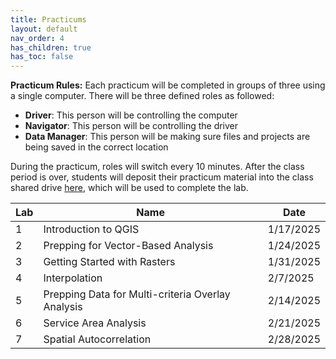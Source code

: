 ```yaml
---
title: Practicums
layout: default
nav_order: 4
has_children: true
has_toc: false
---
```


**Practicum Rules:**
Each practicum will be completed in groups of three using a single computer. There will be three defined roles as followed:
- **Driver**: This person will be controlling the computer
- **Navigator**: This person will be controlling the driver
- **Data Manager**: This person will be making sure files and projects are being saved in the correct location

During the practicum, roles will switch every 10 minutes. After the class period is over, students will deposit their practicum material into the class shared drive [here](https://drive.google.com/drive/folders/1685AXU4qD1ufpb22JZHlkqSvjdmDylb3?usp=sharing), which will be used to complete the lab. 

| Lab | Name | Date     |
|-----|------|--------------|
| 1   | Introduction to QGIS     | 1/17/2025 |
| 2   | Prepping for Vector-Based Analysis    | 1/24/2025 |
| 3   | Getting Started with Rasters     | 1/31/2025  |
| 4   | Interpolation     | 2/7/2025 |
| 5   | Prepping Data for Multi-criteria Overlay Analysis    | 2/14/2025 |
| 6   | Service Area Analysis    | 2/21/2025 |
| 7   | Spatial Autocorrelation    | 2/28/2025 |

